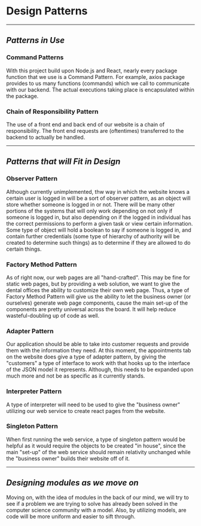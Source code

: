 # Design Patterns

----

## _Patterns in Use_

### Command Patterns
With this project build upon Node.js and React, nearly every package function
that we use is a Command Pattern. For example, axios package provides to us
many functions (commands) which we call to communicate with our backend.
The actual executions taking place is encapsulated within the package. 

### Chain of Responsibility Pattern
The use of a front end and back end of our website is a chain of responsibility.
The front end requests are (oftentimes) transferred to the backend to actually be handled.

---------

## _Patterns that will Fit in Design_

### Observer Pattern
Although currently unimplemented, thw way in which the website knows a certain user
is logged in will be a sort of observer pattern, as 
an object will store whether someone is logged in or not. 
There will be many other portions of the systems that will
only work depending on not only if someone is logged in, but
also depending on if the logged in individual has the correct
permissions to perform a given task or view certain information.
Some type of object will hold a boolean to say if someone is
logged in, and contain further credentials (some
type of hierarchy of authority
will be created to determine such things) 
as to determine if they are allowed to do certain things.

### Factory Method Pattern
As of right now, our web pages are all "hand-crafted". This may be fine
for static web pages, but by providing a web solution, we want to give the
dental offices the ability to customize their own web page. Thus, a type
of Factory Method Pattern will give us the ability to let the business owner
(or ourselves) generate web page components, cause the main set-up of the components
are pretty universal across the board. It will help reduce wasteful-doubling up of
code as well.

### Adapter Pattern
Our application should be able to take into customer requests and provide them with the information
they need. At this moment, the appointments tab on the website does give a
type of adapter pattern, by giving the "customers" 
a type of interface to work with that hooks up to the interface of the JSON model it represents.
Although, this needs to be expanded upon much more and not be as
specific as it currently stands.

### Interpreter Pattern
A type of interpreter will need to be used to give the "business owner" utilizing
our web service to create react pages from the website. 

### Singleton Pattern
When first running the web service, a type of singleton pattern would be helpful as 
it would require the objects to be created "in house", since the main "set-up" 
of the web service should remain relativity unchanged while
the "business owner" builds their website off of it.


---------

## _Designing modules as we move on_

Moving on, with the idea of modules in the back of our mind, we will
try to see if a problem we are trying to solve has already been solved
in the computer science community with a model. Also, by utilizing models,
are code will be more uniform and easier to sift through.
